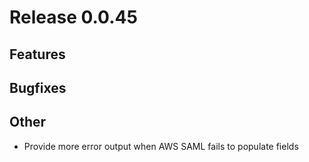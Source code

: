 # Release 0.0.45

## Features

## Bugfixes

## Other

- Provide more error output when AWS SAML fails to populate fields
